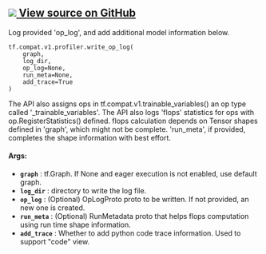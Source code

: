 [ ![](https://tensorflow.google.cn/images/GitHub-Mark-32px.png) View source on
GitHub
](https://github.com/tensorflow/tensorflow/blob/r2.0/tensorflow/python/profiler/tfprof_logger.py#L191-L218)  
---  
  
Log provided 'op_log', and add additional model information below.

    
    
    tf.compat.v1.profiler.write_op_log(
        graph,
        log_dir,
        op_log=None,
        run_meta=None,
        add_trace=True
    )
    

The API also assigns ops in tf.compat.v1.trainable_variables() an op type
called '_trainable_variables'. The API also logs 'flops' statistics for ops
with op.RegisterStatistics() defined. flops calculation depends on Tensor
shapes defined in 'graph', which might not be complete. 'run_meta', if
provided, completes the shape information with best effort.

#### Args:

  * **`graph`** : tf.Graph. If None and eager execution is not enabled, use default graph.
  * **`log_dir`** : directory to write the log file.
  * **`op_log`** : (Optional) OpLogProto proto to be written. If not provided, an new one is created.
  * **`run_meta`** : (Optional) RunMetadata proto that helps flops computation using run time shape information.
  * **`add_trace`** : Whether to add python code trace information. Used to support "code" view.


